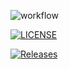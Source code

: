 ![workflow](https://github.com/ifthikar10/devops-40806357/actions/workflows/main.yml/badge.svg)

[![LICENSE](https://img.shields.io/github/license/ifthikar10/devops-40806357.svg?style=flat-square)](https://github.com/ifthikar10/devops-40806357/blob/master/LICENSE)

[![Releases](https://img.shields.io/github/release/ifthikar10/devops-40806357/all.svg?style=flat-square)](https://github.com/ifthikar10/devops-40806357/releases)
